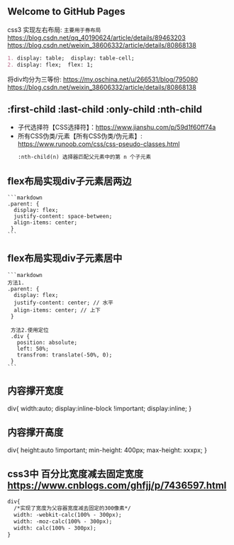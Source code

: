 ## Welcome to GitHub Pages

css3 实现左右布局: `主要用于券布局`
https://blog.csdn.net/qq_40190624/article/details/89463203
https://blog.csdn.net/weixin_38606332/article/details/80868138
```markdown
1. display: table;  display: table-cell;
2. display: flex;  flex: 1;
```

将div均分为三等份:
https://my.oschina.net/u/266531/blog/795080
https://blog.csdn.net/weixin_38606332/article/details/80868138

## :first-child  :last-child  :only-child  :nth-child  
- 子代选择符【CSS选择符】：https://www.jianshu.com/p/59d1f60ff74a
- 所有CSS伪类/元素【所有CSS伪类/伪元素】: https://www.runoob.com/css/css-pseudo-classes.html
    ```markdown
    :nth-child(n) 选择器匹配父元素中的第 n 个子元素
    ```
## flex布局实现div子元素居两边
    ```markdown
    .parent: {
      display: flex;
      justify-content: space-between;
      align-items: center;
     }
    ```
## flex布局实现div子元素居中
    ```markdown
    方法1.
    .parent: {
      display: flex;
      justify-content: center; // 水平
      align-items: center; // 上下
     }
     
     方法2.使用定位
     .div {
       position: absolute;
       left: 50%;
       transfrom: translate(-50%, 0);
     }
    ```


## 内容撑开宽度
div{ width:auto; display:inline-block !important; display:inline; }
## 内容撑开高度
div{ height:auto !important;  min-height: 400px; max-height: xxxpx; }

## css3中 百分比宽度减去固定宽度 https://www.cnblogs.com/ghfjj/p/7436597.html
  ```markdown
  div{ 
    /*实现了宽度为父容器宽度减去固定的300像素*/ 
    width: -webkit-calc(100% - 300px); 
    width: -moz-calc(100% - 300px); 
    width: calc(100% - 300px);
  }
 ```
